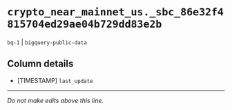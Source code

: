 # `crypto_near_mainnet_us._sbc_86e32f4815704ed29ae04b729dd83e2b`
`bq-1` | `bigquery-public-data`

## Column details
* [TIMESTAMP] `last_update`

-------------------------------------------------------------------------------
*Do not make edits above this line.*

